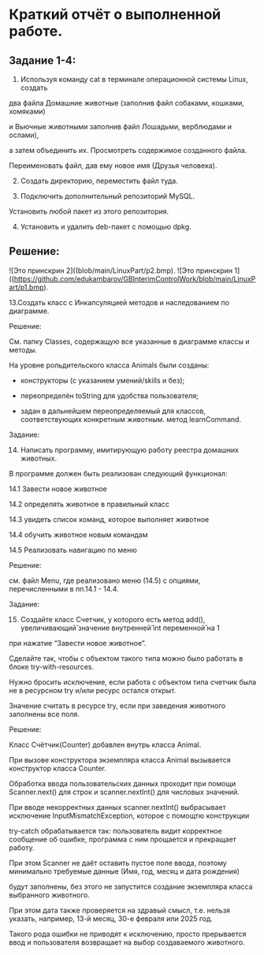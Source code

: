 # Краткий отчёт о выполненной работе.

## Задание 1-4:

1. Используя команду cat в терминале операционной системы Linux, создать
   
два файла Домашние животные (заполнив файл собаками, кошками, хомяками) 

и Вьючные животными заполнив файл Лошадьми, верблюдами и ослами),
 
а затем объединить их. Просмотреть содержимое созданного файла.

Переименовать файл, дав ему новое имя (Друзья человека).
  

2. Создать директорию, переместить файл туда.
   
   
3. Подключить дополнительный репозиторий MySQL.
   
Установить любой пакет из этого репозитория. 
  
  
4. Установить и удалить deb-пакет с помощью dpkg.


## Решение:

![Это принскрин 2]((blob/main/LinuxPart/p2.bmp).
![Это принскрин 1]((https://github.com/edukambarov/GBInterimControlWork/blob/main/LinuxPart/p1.bmp).





13.Создать класс с Инкапсуляцией методов и наследованием по диаграмме.


Решение:

См. папку Classes, содержащую все указанные в диаграмме классы  и методы.

На уровне рольдительского класса Animals были созданы:

- конструкторы (с указанием умений/skills и без);
  
- переопределён toString для удобства пользователя;

- задан в дальнейшем переопределяемый для классов, соответствующих конкретным животным. метод learnCommand.


Задание:

14. Написать программу, имитирующую работу реестра домашних животных.

В программе должен быть реализован следующий функционал:

14.1 Завести новое животное

14.2 определять животное в правильный класс

14.3 увидеть список команд, которое выполняет животное

14.4 обучить животное новым командам

14.5 Реализовать навигацию по меню

    
Решение:

см. файл Menu, где реализовано меню (14.5) с опциями, перечисленными в пп.14.1 - 14.4.


Задание:

15. Создайте класс Счетчик, у которого есть метод add(), увеличивающий̆ значение  внутренней̆ int переменной̆ на 1 

при нажатие “Завести новое животное”.

Сделайте так, чтобы с объектом такого типа можно было работать в блоке try-with-resources.

Нужно бросить исключение, если работа с объектом типа счетчик была не в ресурсном try и/или ресурс остался открыт.

Значение считать в ресурсе try, если при заведения животного заполнены все поля.


Решение:

Класс Счётчик(Counter) добавлен внутрь класса Animal.

При вызове конструктора экземпляра класса Animal вызывается конструктор класса Counter.

Обработка ввода пользовательских данных проходит при помощи Scanner.next() для строк и scanner.nextInt() для числовых значений.

При вводе некорректных данных scanner.nextInt() выбрасывает исключение InputMismatchException, которое с помощтю конструкции

try-catch обрабатывается так: пользователь видит корректное сообщение об ошибке, программа с ним прощается и прекращает работу.

При этом Scanner не даёт оставить пустое поле ввода, поэтому минимально требуемые данные (Имя, год, месяц и дата рождения)

будут заполнены, без этого не запустится создание экземпляра класса выбранного животного.

При этом дата также проверяется на здравый смысл, т.е. нельзя указать, например, 13-й месяц, 30-е февраля или 2025 год.

Такого рода ошибки не приводят к исключению, просто прерывается ввод и пользователя возвращает на выбор создаваемого животного.



